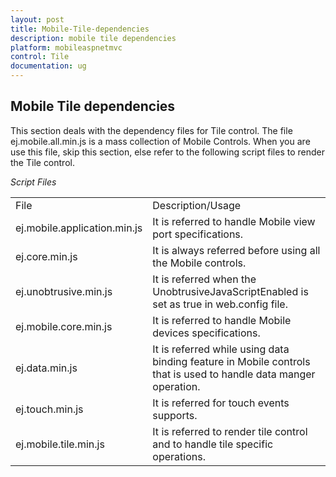 ```yaml
---
layout: post
title: Mobile-Tile-dependencies
description: mobile tile dependencies
platform: mobileaspnetmvc
control: Tile
documentation: ug
---
```


## Mobile Tile dependencies

This section deals with the dependency files for Tile control. The file ej.mobile.all.min.js is a mass collection of Mobile Controls. When you are use this file, skip this section, else refer to the following script files to render the Tile control.

_Script Files_

<table>
<tr>
<td>
File</td><td>
Description/Usage</td></tr>
<tr>
<td>
ej.mobile.application.min.js</td><td>
It is referred to handle Mobile view port specifications.</td></tr>
<tr>
<td>
ej.core.min.js</td><td>
It is always referred before using all the Mobile controls.</td></tr>
<tr>
<td>
ej.unobtrusive.min.js</td><td>
It is referred when the UnobtrusiveJavaScriptEnabled is set as true in web.config file.</td></tr>
<tr>
<td>
ej.mobile.core.min.js</td><td>
It is referred to handle Mobile devices specifications.</td></tr>
<tr>
<td>
ej.data.min.js</td><td>
It is referred while using data binding feature in Mobile controls that is used to handle data manger operation.</td></tr>
<tr>
<td>
ej.touch.min.js</td><td>
It is referred for touch events supports.</td></tr>
<tr>
<td>
ej.mobile.tile.min.js</td><td>
It is referred to render tile control and to handle tile specific operations.</td></tr>
</table>


